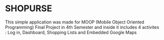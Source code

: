# SHOPURSE
This simple application was made for MOOP (Mobile Object Oriented Programming) Final Project in 4th Semester and inside it includes 4 activites : Log in, Dashboard, Shopping Lists and Embedded Google Maps
